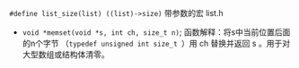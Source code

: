 `#define list_size(list) ((list)->size)` 带参数的宏  list.h

+ `void *memset(void *s, int ch, size_t n)`;
函数解释：将s中当前位置后面的n个字节 （`typedef unsigned int size_t `）用 ch 替换并返回 s 。用于对大型数组或结构体清零。